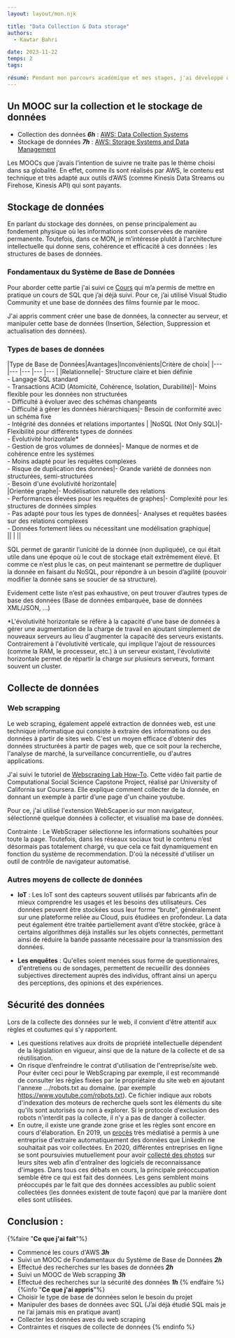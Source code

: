 ```yaml
---
layout: layout/mon.njk

title: "Data Collection & Data storage"
authors:
  - Kawtar Bahri

date: 2023-11-22
temps: 2
tags:

résumé: Pendant mon parcours académique et mes stages, j'ai développé des compétences en matière de transformation, de traitement et de visualisation des données, sans pour autant avoir une compréhension approfondie de leur origine ou du processus de collecte. Il est temps que j'apprenne les notions de collecte et de stockage des données.
---
```


## Un MOOC sur la collection et le stockage de données
-	Collection des données ***6h*** : [AWS: Data Collection Systems](https://www.coursera.org/learn/aws-data-collection-systems?specialization=exam-prep-das-c01-aws-certified-data-analytics-specialty)
-	Stockage de données ***7h*** : [AWS: Storage Systems and Data Management](https://www.coursera.org/learn/storage-systems-and-data-management?specialization=exam-prep-das-c01-aws-certified-data-analytics-specialty) 



Les MOOCs que j’avais l’intention de suivre ne traite pas le thème choisi dans sa globalité. En effet, comme ils sont réalisés par AWS, le contenu est technique et très adapté aux outils d’AWS (comme Kinesis Data Streams ou Firehose, Kinesis API) qui sont payants. 

## Stockage de données 
En parlant du stockage des données, on pense principalement au fondement physique où les informations sont conservées de manière permanente. Toutefois, dans ce MON, je m’intéresse plutôt à l'architecture intellectuelle qui donne sens, cohérence et efficacité à ces données : les structures de bases de données.
### Fondamentaux du Système de Base de Données
Pour aborder cette partie j'ai suivi ce [Cours](https://www.coursera.org/programs/s9-common-track-uqhpe/projects/fondamentaux-du-systme-de-base-de-donnes?authProvider=ecole-centrale-casablanca&source=search) qui m’a permis de mettre en pratique un cours de SQL que j’ai déjà suivi. Pour ce, j’ai utilisé Visual Studio Community et une base de données des films fournie par le mooc. 

J'ai appris comment créer une base de données, la connecter au serveur, et manipuler cette base de données (Insertion, Sélection, Suppression et actualisation des données). 

### Types de bases de données 
|Type de Base de Données|Avantages|Inconvénients|Critère de choix|
|---    |---    |---    |---   |---    |
|Relationnelle|- Structure claire et bien définie <br>- Langage SQL standard<br>- Transactions ACID (Atomicité, Cohérence, Isolation, Durabilité)|- Moins flexible pour les données non structurées <br>- Difficulté à évoluer avec des schémas changeants <br>- Difficulté à gérer les données hiérarchiques|- Besoin de conformité avec un schéma fixe <br> - Intégrité des données et relations importantes |
|NoSQL (Not Only SQL)|- Flexibilité pour différents types de données <br>- Évolutivité horizontale*<br>- Gestion de gros volumes de données|- Manque de normes et de cohérence entre les systèmes <br>- Moins adapté pour les requêtes complexes<br>- Risque de duplication des données|- Grande variété de données non structurées, semi-structurées<br> - Besoin d'une évolutivité horizontale|	
|Orientée graphe|- Modélisation naturelle des relations <br>- Performances élevées pour les requêtes de graphes|- Complexité pour les structures de données simples <br> - Pas adapté pour tous les types de données|- Analyses et requêtes basées sur des relations complexes <br> - Données fortement liées ou nécessitant une modélisation graphique|	
||	|	||	

SQL permet de garantir l’unicité de la donnée (non dupliquée), ce qui était utile dans une époque où le cout de stockage etait extrêmement élevé.
Et comme ce n’est plus le cas, on peut maintenant se permettre de dupliquer la donnée en faisant du NoSQL, pour répondre à un besoin d’agilité (pouvoir modifier la donnée sans se soucier de sa structure). 

Evidement cette liste n’est pas exhaustive, on peut trouver d’autres types de base des données (Base de données embarquée, base de données XML/JSON, ...)

*L'évolutivité horizontale se réfère à la capacité d'une base de données à gérer une augmentation de la charge de travail en ajoutant simplement de nouveaux serveurs au lieu d'augmenter la capacité des serveurs existants. Contrairement à l'évolutivité verticale, qui implique l'ajout de ressources (comme la RAM, le processeur, etc.) à un serveur existant, l'évolutivité horizontale permet de répartir la charge sur plusieurs serveurs, formant souvent un cluster.
## Collecte de données 
### Web scrapping
Le web scraping, également appelé extraction de données web, est une technique informatique qui consiste à extraire des informations ou des données à partir de sites web. C'est un moyen efficace d'obtenir des données structurées à partir de pages web, que ce soit pour la recherche, l'analyse de marché, la surveillance concurrentielle, ou d'autres applications.

J'ai suivi le tutoriel de [Webscraping Lab How-To]( https://www.coursera.org/videos/css-capstone/dA9sj?query=web%20scra&source=search). Cette vidéo fait partie de Computational Social Science Capstone Project, réalisé par University of California sur Coursera. Elle explique comment collecter de la donnée, en donnant un exemple à partir d’une page d'un chaine youtube.

Pour ce, j'ai utilisé l'extension WebScaper.io sur mon navigateur, sélectionné quelque données à collecter, et visualisé ma base de données.

Contrainte : Le WebScraper sélectionne les informations souhaitées pour toute la page. Toutefois, dans les réseaux sociaux tout le contenu n’est désormais pas totalement chargé, vu que cela ce fait dynamiquement en fonction du système de recommendation. D'où la nécessité d'utiliser un outil de contrôle de navigateur automatisé.

### Autres moyens de collecte de données
- **IoT** : Les IoT sont des capteurs souvent utilisés par fabricants afin de mieux comprendre les usages et les besoins des utilisateurs.
Ces données peuvent être stockées sous leur forme “brute”, généralement sur une plateforme reliée au Cloud, puis étudiées en profondeur. La data peut également être traitée partiellement avant d’être stockée, grâce à certains algorithmes déjà installés sur les objets connectés, permettant ainsi de réduire la bande passante nécessaire pour la transmission des données.


- **Les enquêtes** : Qu'elles soient menées sous forme de questionnaires, d'entretiens ou de sondages, permettent de recueillir des données subjectives directement auprès des individus, offrant ainsi un aperçu des perceptions, des opinions et des expériences.


## Sécurité des données 
Lors de la collecte des données sur le web, il convient d'être attentif aux règles et coutumes qui s'y rapportent.
-	Les questions relatives aux droits de propriété intellectuelle dépendent de la législation en vigueur, ainsi que de la nature de la collecte et de sa réutilisation. 
-	On risque d’enfreindre le contrat d'utilisation de l'entreprise/site web. Pour éviter ceci pour le WebScraping par exemple, il est recommandé de consulter les règles fixées par le propriétaire du site web en ajoutant l'annexe .../robots.txt au domaine. (par exemple https://www.youtube.com/robots.txt). Ce fichier indique aux robots d'indexation des moteurs de recherche quels sont les éléments du site qu'ils sont autorisés ou non à explorer. Si le protocole d'exclusion des robots n'interdit pas la collecte, il n'y a pas de danger à collecter.
- En outre, il existe une grande zone grise et les règles sont encore en cours d'élaboration. En 2019, un [procès](https://en.wikipedia.org/w/index.php?title=HiQ_Labs_v._LinkedIn&oldid=960556303) très médiatisé a permis à une entreprise d'extraire automatiquement des données que LinkedIn ne souhaitait pas voir collectées. En 2020, différentes entreprises en ligne se sont poursuivies mutuellement pour avoir [collecté des photos](https://www.nytimes.com/2020/01/18/technology/clearview-privacy-facial-recognition.html) sur leurs sites web afin d'entraîner des logiciels de reconnaissance d'images. Dans tous ces débats en cours, la principale préoccupation semble être ce qui est fait des données. Les gens semblent moins préoccupés par le fait que des données accessibles au public soient collectées (les données existent de toute façon) que par la manière dont elles sont utilisées. 


## Conclusion : 
{%faire "**Ce que j'ai fait**"%}
-	Commencé les cours d'AWS ***3h***
- Suivi un MOOC de Fondamentaux du Système de Base de Données ***2h***
- Effectué des recherches sur les bases de données ***2h***
-	Suivi un MOOC de Web scrapping ***3h***
- Effectué des recherches sur la sécurité des données ***1h***
{% endfaire %}
{%info "**Ce que j'ai appris**"%}
-	Choisir le type de base de données selon le besoin du projet
-	Manipuler des bases de données avec SQL (J’ai déjà étudié SQL mais je ne l’ai jamais mis en pratique avant)
-	Collecter les données aves du web scraping 
-	Contraintes et risques de collecte de données 
{% endinfo %}